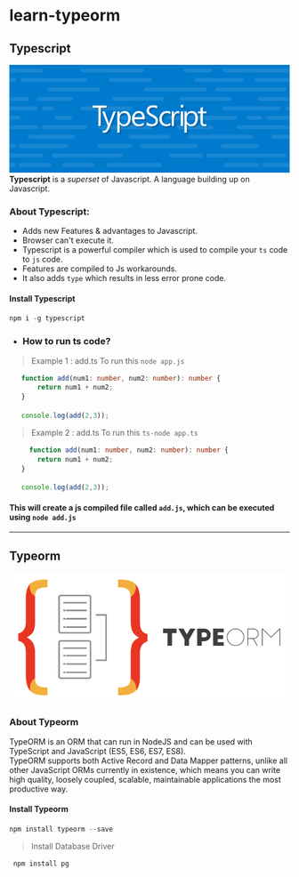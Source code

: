 # learn-typeorm
 ## Typescript
 ![Typescript](/ts.jpg)
 **Typescript**  is a *superset* of Javascript. A language building up on Javascript.
### About Typescript:
 - Adds new Features & advantages to Javascript.
 - Browser can't execute it.
 - Typescript is a powerful compiler which is used to compile your `ts` code to `js` code.
 - Features are compiled to Js workarounds.
 - It also adds `type` which results in less error prone code.

 #### Install Typescript
 ``` typescript
 npm i -g typescript
 ```

 - ### How to run ts code?
 > Example 1 : add.ts 
 > To run this `node app.js` 
 ``` typescript
    function add(num1: number, num2: number): number {
        return num1 + num2;
    }

    console.log(add(2,3));
 ```
 > Example 2 : add.ts
 > To run this `ts-node app.ts`
 ``` typescript
      function add(num1: number, num2: number): number {
        return num1 + num2;
    }

    console.log(add(2,3));
 ```
 #### This will create a **js** compiled file called `add.js`, which can be executed using `node add.js`
 ---
 ## Typeorm
 ![Typeorm](/typeorm.png)
 ### About Typeorm
 TypeORM is an ORM that can run in NodeJS and can be used with TypeScript and JavaScript (ES5, ES6, ES7, ES8).  
TypeORM supports both Active Record and Data Mapper patterns, unlike all other JavaScript ORMs currently in existence, which means you can write high quality, loosely coupled, scalable, maintainable applications the most productive way.

#### Install Typeorm
``` typescript
npm install typeorm --save
```
> Install Database Driver 
 ``` bash
  npm install pg
  ```
